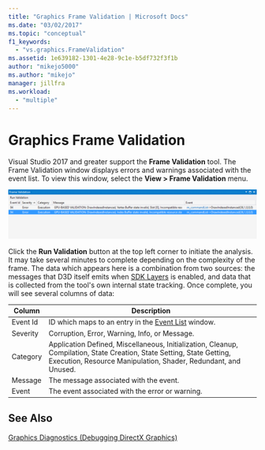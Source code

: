 ```yaml
---
title: "Graphics Frame Validation | Microsoft Docs"
ms.date: "03/02/2017"
ms.topic: "conceptual"
f1_keywords: 
  - "vs.graphics.FrameValidation"
ms.assetid: 1e639182-1301-4e28-9c1e-b5df732f3f1b
author: "mikejo5000"
ms.author: "mikejo"
manager: jillfra
ms.workload: 
  - "multiple"
---
```

# Graphics Frame Validation
<!-- VERSIONLESS -->
Visual Studio 2017 and greater support the **Frame Validation** tool.  The Frame Validation window displays errors and warnings associated with the event list.  To view this window, select the **View > Frame Validation** menu.

![Frame Validation](media/gfx_diag_frame_validation.png)

Click the **Run Validation** button at the top left corner to initiate the analysis.  It may take several minutes to complete depending on the complexity of the frame.  The data which appears here is a combination from two sources: the messages that D3D itself emits when [SDK Layers](/windows/desktop/direct3d11/overviews-direct3d-11-devices-layers) is enabled, and data that is collected from the tool's own internal state tracking. Once complete, you will see several columns of data:


| **Column** | **Description** |
|------------| - |
| Event Id | ID which maps to an entry in the [Event List](graphics-event-list.md) window. |
| Severity | Corruption, Error, Warning, Info, or Message. |
| Category | Application Defined, Miscellaneous, Initialization, Cleanup, Compilation, State Creation, State Setting, State Getting, Execution, Resource Manipulation, Shader, Redundant, and Unused. |
| Message | The message associated with the event. |
| Event | The event associated with the error or warning. |

## See Also  
[Graphics Diagnostics (Debugging DirectX Graphics)](visual-studio-graphics-diagnostics.md)   
<!-- /VERSIONLESS -->
